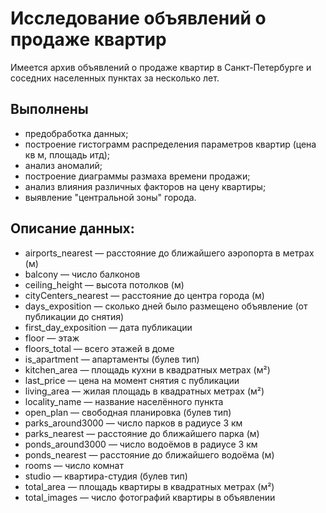 
# Исследование объявлений о продаже квартир

Имеется архив объявлений о продаже квартир в Санкт-Петербурге и соседних населенных пунктах за несколько лет. 

## Выполнены
 - предобработка данных;
 - построение гистограмм распределения параметров квартир (цена кв м, площадь итд);
 - анализ аномалий;
 - построение диаграммы размаха времени продажи;
 - анализ влияния различных факторов на цену квартиры;
 - выявление "центральной зоны" города.

## Описание данных:

 - airports_nearest — расстояние до ближайшего аэропорта в метрах (м)
 - balcony — число балконов
 - ceiling_height — высота потолков (м)
 - cityCenters_nearest — расстояние до центра города (м)
 - days_exposition — сколько дней было размещено объявление (от публикации до снятия)
 - first_day_exposition — дата публикации
 - floor — этаж
 - floors_total — всего этажей в доме
 - is_apartment — апартаменты (булев тип)
 - kitchen_area — площадь кухни в квадратных метрах (м²)
 - last_price — цена на момент снятия с публикации
 - living_area — жилая площадь в квадратных метрах (м²)
 - locality_name — название населённого пункта
 - open_plan — свободная планировка (булев тип)
 - parks_around3000 — число парков в радиусе 3 км
 - parks_nearest — расстояние до ближайшего парка (м)
 - ponds_around3000 — число водоёмов в радиусе 3 км
 - ponds_nearest — расстояние до ближайшего водоёма (м)
 - rooms — число комнат
 - studio — квартира-студия (булев тип)
 - total_area — площадь квартиры в квадратных метрах (м²)
 - total_images — число фотографий квартиры в объявлении